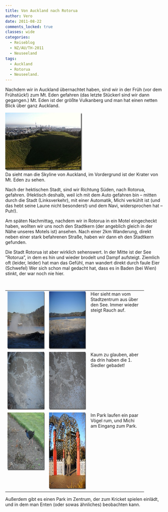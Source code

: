 ```yaml
---
title: Von Auckland nach Rotorua
author: Vero
date: 2011-08-22
comments_locked: true
classes: wide
categories:
  - Reiseblog
  - NZ/AU/TH-2011
  - Neuseeland
tags:
  - Auckland
  - Rotorua
  - Neuseeland.
---
```


<p>Nachdem wir in Auckland &uuml;bernachtet haben, sind wir in der Fr&uuml;h (vor dem Fr&uuml;hst&uuml;ck!) zum Mt. Eden gefahren (das letzte St&uuml;ckerl sind wir dann gegangen.) Mt. Eden ist der gr&ouml;&szlig;te Vulkanberg und man hat einen netten Blick &uuml;ber ganz Auckland.</p>
<p><a href="/assets/images/2011/08/IMG_0820.jpg"><img src="/assets/images/2011/08/IMG_0820_thumb.jpg" width="244" height="184" alt="IMG_0820" border="0" /></a>&nbsp; <br />Da sieht man die Skyline von Auckland, im Vordergrund ist der Krater von Mt. Eden zu sehen.</p>
<p>Nach der hektischen Stadt, sind wir Richtung S&uuml;den, nach Rotorua, gefahren. (Hektisch deshalb, weil ich mit dem Auto gefahren bin &ndash; mitten durch die Stadt (Linksverkehr), mit einer Automatik, Michi verk&uuml;hlt ist (und das hebt seine Laune nicht besonders!) und dem Navi, widersprochen hat &ndash; Puh!).</p>
<p>Am sp&auml;ten Nachmittag, nachdem wir in Rotorua in ein Motel eingecheckt haben, wollten wir uns noch den Stadtkern (der angeblich gleich in der N&auml;he unseres Motels ist) ansehen. Nach einer 2km Wanderung, direkt neben einer stark befahrenen Stra&szlig;e, haben wir dann eh den Stadtkern gefunden.</p>
<p>Die Stadt Rotorua ist aber wirklich sehenswert. In der Mitte ist der See &ldquo;Rotorua&rdquo;, in dem es hin und wieder brodelt und Dampf aufsteigt. Ziemlich oft (leider, leider) hat man das Gef&uuml;hl, man wandert direkt durch faule Eier (Schwefel) Wer sich schon mal gedacht hat, dass es in Baden (bei Wien) stinkt, der war noch nie hier.</p>
<p>&nbsp;</p>
<table style="width: 440px;" border="0" cellspacing="0" cellpadding="2">
<tbody>
<tr>
<td valign="top" width="133"><a href="/assets/images/2011/08/DSCN0985.jpg"><img src="/assets/images/2011/08/DSCN0985_thumb.jpg" width="244" height="184" alt="DSCN0985" border="0" /></a></td>
<td valign="top" width="133"><a href="/assets/images/2011/08/DSCN0988.jpg"><img src="/assets/images/2011/08/DSCN0988_thumb.jpg" width="244" height="184" alt="DSCN0988" border="0" /></a></td>
<td valign="top" width="172">Hier sieht man vom Stadtzentrum aus &uuml;ber den See. Immer wieder steigt Rauch auf.</td>
</tr>
<tr>
<td valign="top" width="133"><a href="/assets/images/2011/08/DSCN0989.jpg"><img src="/assets/images/2011/08/DSCN0989_thumb.jpg" width="244" height="184" alt="DSCN0989" border="0" /></a></td>
<td valign="top" width="133"><a href="/assets/images/2011/08/DSCN0990.jpg"><img src="/assets/images/2011/08/DSCN0990_thumb.jpg" width="244" height="184" alt="DSCN0990" border="0" /></a></td>
<td valign="top" width="172">Kaum zu glauben, aber da drin haben die 1. Siedler gebadet!</td>
</tr>
<tr>
<td valign="top" width="133"><a href="/assets/images/2011/08/DSCN0993.jpg"><img src="/assets/images/2011/08/DSCN0993_thumb.jpg" width="244" height="184" alt="DSCN0993" border="0" /></a></td>
<td valign="top" width="133"><a href="/assets/images/2011/08/DSCN0994.jpg"><img src="/assets/images/2011/08/DSCN0994_thumb.jpg" width="184" height="244" alt="DSCN0994" border="0" /></a></td>
<td valign="top" width="172">Im Park laufen ein paar V&ouml;gel rum, und Michi am Eingang zum Park.</td>
</tr>
</tbody>
</table>
<p>Au&szlig;erdem gibt es einen Park im Zentrum, der zum Kricket spielen einl&auml;dt, und in dem man Enten (oder sowas &auml;hnliches) beobachten kann.</p>

